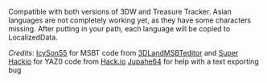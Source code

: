 Compatible with both versions of 3DW and Treasure Tracker.
Asian languages are not completely working yet, as they have some characters missing.
After putting in your path, each language will be copied to LocalizedData.

*Credits*:
[IcySon55](https://github.com/IcySon55) for MSBT code from [3DLandMSBTeditor](https://github.com/IcySon55/3DLandMSBTeditor) and 
[Super Hackio](https://github.com/SuperHackio) for YAZ0 code from [Hack.io](https://github.com/SuperHackio/Hack.io)
[Jupahe64](https://github.com/jupahe64) for help with a text exporting bug